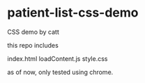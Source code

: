 # patient-list-css-demo
CSS demo by catt

this repo includes

index.html
loadContent.js
style.css

as of now, only tested using chrome.
